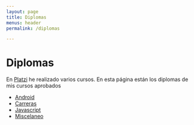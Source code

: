 ```yaml
---
layout: page
title: Diplomas
menus: header
permalink: /diplomas

---
```

<h1>Diplomas</h1>

<p>En <a href="https://platzi.com">Platzi</a> he realizado varios cursos. En esta página están los diplomas de mis cursos aprobados</p>

<ul>
  <li>
    <a href="/diploma-android">Android</a>
  </li>
  <li>
    <a href="/diplomas-carreras">Carreras</a>
  </li>
  <li>
    <a href="/diplomas-javascript">Javascript</a>
  </li>
  <li>
    <a href="/diplomas-miscelaneo">Miscelaneo</a>
  </li>
</ul>
